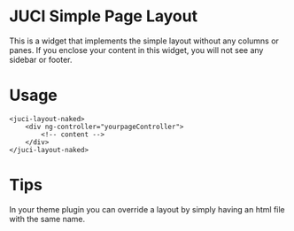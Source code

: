 JUCI Simple Page Layout
==================

This is a widget that implements the simple layout without any columns or panes. If you enclose your content in this widget, you will not see any sidebar or footer. 

Usage
=====

	<juci-layout-naked>
		<div ng-controller="yourpageController">
			<!-- content -->
		</div>
	</juci-layout-naked>

Tips
====

In your theme plugin you can override a layout by simply having an html file with the same name.  
